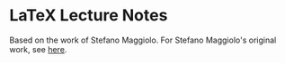 # LaTeX Lecture Notes

Based on the work of Stefano Maggiolo.
For Stefano Maggiolo's original work, see [here](http://blog.poormansmath.net/latex-class-for-lecture-notes/).

